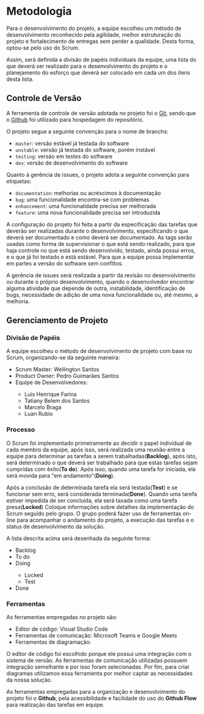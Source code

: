 
# Metodologia


<p> Para o desenvolvimento do projeto, a equipe escolheu um método de desenvolvimento reconhecido pela agilidade, melhor estruturação do projeto e fortalecimento de entregas sem perder a qualidade. Desta forma, optou-se pelo uso do Scrum.</p>
<p> Assim, será definida a divisão de papéis individuais da equipe, uma lista do que deverá ser realizado para o desenvolvimento do projeto e o planejamento do esforço que deverá ser colocado em cada um dos itens desta lista.</p>

## Controle de Versão

A ferramenta de controle de versão adotada no projeto foi o
[Git](https://git-scm.com/), sendo que o [Github](https://github.com)
foi utilizado para hospedagem do repositório.

O projeto segue a seguinte convenção para o nome de branchs:

- `master`: versão estável já testada do software
- `unstable`: versão já testada do software, porém instável
- `testing`: versão em testes do software
- `dev`: versão de desenvolvimento do software

Quanto à gerência de issues, o projeto adota a seguinte convenção para
etiquetas:

- `documentation`: melhorias ou acréscimos à documentação
- `bug`: uma funcionalidade encontra-se com problemas
- `enhancement`: uma funcionalidade precisa ser melhorada
- `feature`: uma nova funcionalidade precisa ser introduzida

<p> A configuração do projeto foi feita a partir da especificação das tarefas que deverão ser realizadas durante o desenvolvimento, especificando o que deverá ser documentado e como deverá ser documentado. As tags serão usadas como forma de supervisionar o que está sendo realizado, para que haja controle no que está sendo desenvolvido, testado, ainda possui erros, e o que já foi testado e está estável. Para que a equipe possa implementar em partes a versão do software sem conflitos.</p>
<p> A gerência de issues será realizada a partir da revisão no desenvolvimento ou durante o próprio desenvolvimento, quando o desenvolvedor encontrar alguma atividade que depende de outra, instabilidade, identificação de bugs, necessidade de adição de uma nova funcionalidade ou, até mesmo, a melhoria.</p>


## Gerenciamento de Projeto

### Divisão de Papéis

A equipe escolheu o método de desenvolvimento de projeto com base no Scrum, organizando-se da seguinte maneira:

<ul>
 <li> Scrum Master: Wellington Santos</li>
 <li> Product Owner: Pedro Guimarães Santos</li>
 <li> Equipe de Desenvolvedores:</li>
 <ul>
  <li>Luis Henrique Farina</li>
  <li>Tatiany Belem dos Santos</li> 
  <li>Marcelo Braga</li> 
  <li>Luan Rubio</li>
 </ul>
</ul>

### Processo

<p> O Scrum foi implementado primeiramente ao decidir o papel individual de cada membro da equipe, após isso, será realizada uma reunião entre a equipe para determinar as tarefas a serem trabalhadas(<b>Backlog</b>), após isto, será determinado o que deverá ser trabalhado para que estas tarefas sejam cumpridas com êxito(<b>To do</b>). Após isso, quando uma tarefa for iniciada, ela será movida para "em andamento"(<b>Doing</b>).</p><p> Após a conclusão de determinada tarefa ela será testada(<b>Test</b>) e se funcionar sem erro, será considerada terminada(<b>Done</b>). Quando uma tarefa estiver impedida de ser concluida, ela será taxada como uma tarefa presa(<b>Locked</b>)  
Coloque  informações sobre detalhes da implementação do Scrum seguido pelo grupo. O grupo poderá fazer uso de ferramentas on-line para acompanhar o andamento do projeto, a execução das tarefas e o status de desenvolvimento da solução.</p>
A lista descrita acima será desenhada da seguinte forma:
<ul>
 <li>Backlog</li>
 <li>To do</li>
 <li>Doing</li>
 <ul>
  <li>Locked</li>
  <li>Test</li>
 </ul>
 <li>Done</li>
</ul>

### Ferramentas

As ferramentas empregadas no projeto são:

- Editor de código: Visual Studio Code
- Ferramentas de comunicação: Microsoft Teams e Google Meets
- Ferramentas de diagramação:

O editor de código foi escolhido porque ele possui uma integração com o
sistema de versão. As ferramentas de comunicação utilizadas possuem
integração semelhante e por isso foram selecionadas. Por fim, para criar
diagramas utilizamos essa ferramenta por melhor captar as
necessidades da nossa solução.

As ferramentas empregadas para a organização e desenvolvimento do projeto foi o <b>Github</b>, pela acessibilidade e facilidade do uso do <b>Github Flow</b> para realização das tarefas em equipe.
 
